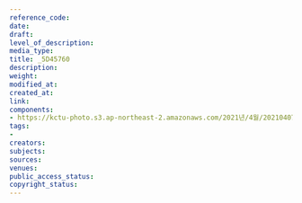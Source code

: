 ```yaml
---
reference_code: 
date: 
draft: 
level_of_description: 
media_type: 
title: _5D45760
description: 
weight: 
modified_at: 
created_at: 
link: 
components:
- https://kctu-photo.s3.ap-northeast-2.amazonaws.com/2021년/4월/20210407_청년.청소년+노동교육+강사단+워크숍/_5D45760.jpg
tags:
- 
creators: 
subjects: 
sources: 
venues: 
public_access_status: 
copyright_status: 
---
```

